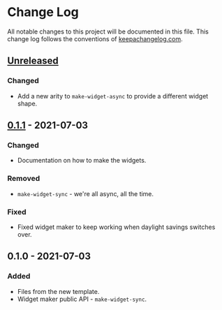 # Change Log
All notable changes to this project will be documented in this file. This change log follows the conventions of [keepachangelog.com](http://keepachangelog.com/).

## [Unreleased]
### Changed
- Add a new arity to `make-widget-async` to provide a different widget shape.

## [0.1.1] - 2021-07-03
### Changed
- Documentation on how to make the widgets.

### Removed
- `make-widget-sync` - we're all async, all the time.

### Fixed
- Fixed widget maker to keep working when daylight savings switches over.

## 0.1.0 - 2021-07-03
### Added
- Files from the new template.
- Widget maker public API - `make-widget-sync`.

[Unreleased]: https://github.com/your-name/errata/compare/0.1.1...HEAD
[0.1.1]: https://github.com/your-name/errata/compare/0.1.0...0.1.1

